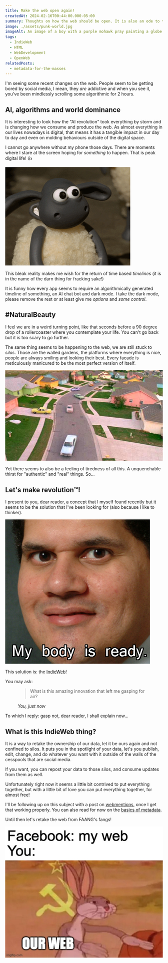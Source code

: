 ```yaml
---
title: Make the web open again!
createdAt: 2024-02-16T00:44:00.000-05:00
summary: Thoughts on how the web should be open. It is also an ode to the IndieWeb movement and the breaking of silos.
image: ./assets/punk-world.jpg
imageAlt: An image of a boy with a purple mohawk pray painting a globe on a brick wall.
tags:
  - IndieWeb
  - HTML
  - WebDevelopment
  - OpenWeb
relatedPosts:
  - metadata-for-the-masses
---
```


I'm seeing some recent changes on the web. People seem to be getting bored by social media, I mean, they _are_ addictive and when you see it, you've been mindlessly scrolling some algorithmic for 2 hours.

## AI, algorithms and world dominance

It is interesting to look how the "AI revolution" took everything by storm and is changing how we consume and produce the web. As almost everything in our lives nowadays is digital, that means it has a tangible impact in our day to day and even on molding behaviours outside of the digital space.

I cannot go anywhere without my phone those days. There are moments where I stare at the screen hoping for _something_ to happen. That is peak digital life! 👍

![A gif of Shaun the sheep doing a thumbs up gesture and smiling.](./assets/shaun-the-sheep.gif)

This bleak reality makes me wish for the return of time based _timelines_ (it is in the name of the darn thing for fracking sake!)

It is funny how every app seems to require an algorithmically generated timeline of something, an AI chat bot and dark mode. I take the dark mode, please remove the rest or at least give me _options_ and _some control_.

## #NaturalBeauty

I feel we are in a weird turning point, like that seconds before a 90 degree drop of a rollercoaster where you contemplate your life. You can't go back but it is too scary to go further.

The same thing seems to be happening to the web, we are still stuck to _silos_. Those are the walled gardens, the platforms where everything is nice, people are always smiling and looking their best. Every facade is meticulously manicured to be the most perfect version of itself.

![A still shot from the movie "Edward Scissorhands" with an aerial view of a suburban neighborhood where all the houses are painted in pastel colors and everything looks similar.](./assets/neighborhood.png)

Yet there seems to also be a feeling of tiredness of all this. A unquenchable thirst for "authentic" and "real" things. So...

## Let's make revolution™!

I present to you, dear reader, a concept that I myself found recently but it seems to be the solution that I've been looking for (also because I like to thinker).

![A close up shot of a smiling Reggie Fils-Aimé, ex CEO of Nintendo of america with the caption "my body is ready".](./assets/my-body-is-ready.png)

This solution is: the [IndieWeb](https://indieweb.org/)!

You may ask:

<figure>
  <blockquote>
    <p>What is this amazing innovation that left me gasping for air?</p>
  </blockquote>
  <figcaption>
    <cite>You, just now</cite>
  </figcaption>
</figure>

To which I reply: gasp not, dear reader, I shall explain now...

## What is this IndieWeb thing?

It is a way to retake the ownership of our data, let it be ours again and not confined to silos. It puts you in the spotlight of your data, let's you publish, edit, change, and do whatever you want with it outside of the walls of the cesspools that are social media.

If you want, you can repost your data to those silos, and consume updates from them as well.

Unfortunately right now it seems a little bit contrived to put everything together, but with a little bit of love you can put everything together, for almost free!

I'll be following up on this subject with a post on [webmentions](https://indieweb.org/Webmention), once I get that working properly. You can also read for now on the [basics of metadata](https://madcampos.dev/blog/2024/02/metadata-for-the-masses/).

Until then let's retake the web from FAANG's fangs!

![A meme with a header at the top where it reads "Facebook: my web" followed by "You:". Below it there is a picture of Bugs Bunny with an overlaid communist flag and the text "our web" as the punchline.](./assets/communist-web.png)
